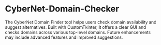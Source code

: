 # CyberNet-Domain-Checker
The CyberNet Domain Finder tool helps users check domain availability and suggest alternatives. Built with CustomTkinter, it offers a clear GUI and checks domains across various top-level domains. Future enhancements may include advanced features and improved suggestions.
